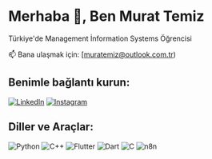 # Merhaba 👋, Ben Murat Temiz

Türkiye'de Management İnformation Systems Öğrencisi

📫 Bana ulaşmak için: [muratemiz@outlook.com.tr)

## Benimle bağlantı kurun:
[![LinkedIn](https://img.shields.io/badge/-LinkedIn-blue?style=flat-square&logo=linkedin&logoColor=white&link=https://www.linkedin.com/in/kullanıcıadı)](https://www.linkedin.com/in/temizmurat)
[![Instagram](https://img.shields.io/badge/-Instagram-E4405F?style=flat-square&logo=instagram&logoColor=white&link=https://www.instagram.com/kullanıcıadı)](https://www.instagram.com/2.muratt)

## Diller ve Araçlar:
![Python](https://img.shields.io/badge/-Python-3776AB?style=flat-square&logo=python&logoColor=white)
![C++](https://img.shields.io/badge/-C++-00599C?style=flat-square&logo=c%2B%2B&logoColor=white)
![Flutter](https://img.shields.io/badge/-Flutter-02569B?style=flat-square&logo=flutter&logoColor=white)
![Dart](https://img.shields.io/badge/-Dart-0175C2?style=flat-square&logo=dart&logoColor=white)
![C](https://img.shields.io/badge/-C-00599C?style=flat-square&logo=c%2B%2B&logoColor=white)
![n8n](https://img.shields.io/badge/-n8n-00599C?style=flat-square&logo=c%2B%2B&logoColor=white)